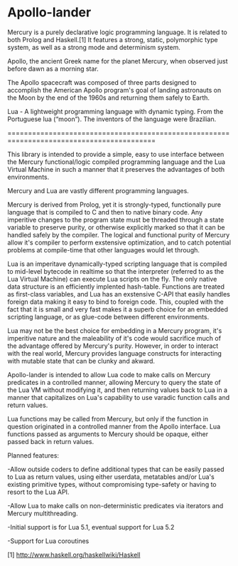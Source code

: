 Apollo-lander
=============

Mercury is a purely declarative logic programming language. It is related to 
both Prolog and Haskell.[1] It features a strong, static, polymorphic 
type system, as well as a strong mode and determinism system.

Apollo, the ancient Greek name for the planet Mercury, when observed just before
dawn as a morning star.

The Apollo spacecraft was composed of three parts designed to accomplish the 
American Apollo program's goal of landing astronauts on the Moon by the end of 
the 1960s and returning them safely to Earth.

Lua - A lightweight programming language with dynamic typing.
From the Portuguese lua (“moon”). The inventors of the language were Brazilian.

==========================================================================================

This library is intended to provide a simple, easy to use interface between the
Mercury functional/logic compiled programming language and the Lua Virtual 
Machine in such a manner that it preserves the advantages of both environments.

Mercury and Lua are vastly different programming languages.  

Mercury is derived from Prolog, yet it is strongly-typed, functionally pure 
language that is compiled to C and then to native binary code. Any imperitive 
changes to the program state must be threaded through a state variable to 
preserve purity, or otherwise explicitly marked so that it can be handled safely
by the compiler.  The logical and functional purity of Mercury allow it's
compiler to perform exstensive optimization, and to catch potential problems at
compile-time that other languages would let through.

Lua is an imperitave dynamically-typed scripting language that is compiled to 
mid-level bytecode in realtime so that the interpreter (referred to as the Lua 
Virtual Machine) can execute Lua scripts on the fly.  The only native data 
structure is an efficiently implented hash-table.  Functions are treated as 
first-class variables, and Lua has an exstensive C-API that easily handles 
foreign data making it easy to bind to foreign code. This, coupled with the fact
that it is small and very fast makes it a superb choice for an embedded 
scripting language, or as glue-code between different environments.

Lua may not be the best choice for embedding in a Mercury program, it's
imperitive nature and the maleability of it's code would sacrifice much of the
advantage offered by Mercury's purity.  However, in order to interact with the
real world, Mercury provides language constructs for interacting with mutable
state that can be clunky and akward.

Apollo-lander is intended to allow Lua code to make calls on Mercury predicates
in a controlled manner, allowing Mercury to query the state of the Lua VM
without modifying it, and then returning values back to Lua in a manner that
capitalizes on Lua's capability to use varadic function calls and return values.

Lua functions may be called from Mercury, but only if the function in question
originated in a controlled manner from the Apollo interface.  Lua functions
passed as arguments to Mercury should be opaque, either passed back in return
values.

Planned features:

-Allow outside coders to define additional types that can be easily
	passed to Lua as return values, using either userdata,
	metatables and/or Lua's existing primitive types, without
	compromising type-safety or having to resort to the Lua API.

-Allow Lua to make calls on non-deterministic predicates via iterators
	and Mercury multithreading.

-Initial support is for Lua 5.1, eventual support for Lua 5.2

-Support for Lua coroutines

[1] http://www.haskell.org/haskellwiki/Haskell
